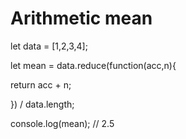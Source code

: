 # Arithmetic mean

let data = [1,2,3,4];

let mean = data.reduce(function(acc,n){

   return acc + n;

}) / data.length;

console.log(mean); // 2.5